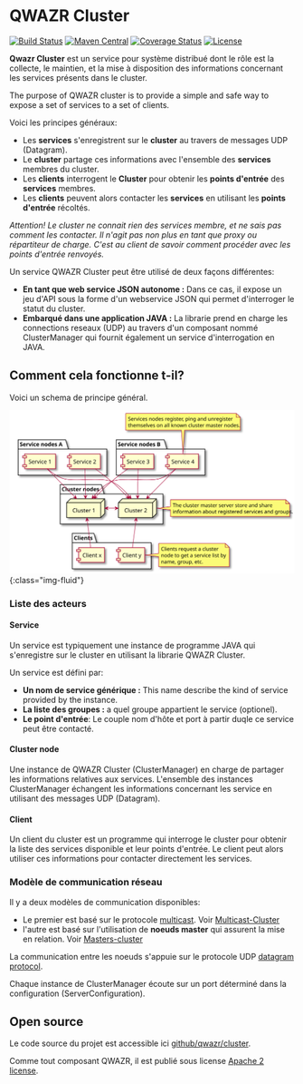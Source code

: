 QWAZR Cluster
=============

[![Build Status](https://travis-ci.org/qwazr/cluster.svg?branch=master)](https://travis-ci.org/qwazr/cluster)
[![Maven Central](https://maven-badges.herokuapp.com/maven-central/com.qwazr/qwazr-cluster/badge.svg)](https://maven-badges.herokuapp.com/maven-central/com.qwazr/qwazr-cluster)
[![Coverage Status](https://coveralls.io/repos/github/qwazr/cluster/badge.svg?branch=master)](https://coveralls.io/github/qwazr/cluster?branch=master)
[![License](https://img.shields.io/badge/license-Apache%202.0-blue.svg)](https://opensource.org/licenses/Apache-2.0)

**Qwazr Cluster** est un service pour système distribué dont le rôle est la collecte, le maintien, et la mise à
disposition des informations concernant les services présents dans le cluster.

The purpose of QWAZR cluster is to provide a simple and safe way to expose a set of services to a set of clients. 

Voici les principes généraux:
- Les **services** s'enregistrent sur le **cluster** au travers de messages UDP (Datagram).
- Le **cluster** partage ces informations avec l'ensemble des **services** membres du cluster.
- Les **clients** interrogent le **Cluster** pour obtenir les **points d'entrée** des **services** membres.
- Les **clients** peuvent alors contacter les **services** en utilisant les **points d'entrée** récoltés.

_Attention! Le cluster ne connait rien des services membre, et ne sais pas comment les contacter.
Il n'agit pas non plus en tant que proxy ou répartiteur de charge. C'est au client de savoir comment procéder avec
les points d'entrée renvoyés._

Un service QWAZR Cluster peut être utilisé de deux façons différentes:
- **En tant que web service JSON autonome :**
Dans ce cas, il expose un jeu d'API sous la forme d'un webservice JSON qui permet d'interroger le statut du cluster.
- **Embarqué dans une application JAVA :**
La librarie prend en charge les connections reseaux (UDP) au travers d'un composant nommé ClusterManager
qui fournit également un service d'interrogation en JAVA.

Comment cela fonctionne t-il?
-----------------------------

Voici un schema de principe général.

![Typical typology](../images/cluster-typology.svg){:class="img-fluid"}

### Liste des acteurs

#### Service
 
Un service est typiquement une instance de programme JAVA qui s'enregistre sur le cluster
en utilisant la librarie QWAZR Cluster.

Un service est défini par:
- **Un nom de service générique :** This name describe the kind of service provided by the instance.
- **La liste des groupes :**  a quel groupe appartient le service (optionel).
- **Le point d'entrée**: Le couple nom d'hôte et port à partir duqle ce service peut être contacté.

#### Cluster node

Une instance de QWAZR Cluster (ClusterManager) en charge de partager les informations relatives aux services.
L'ensemble des instances ClusterManager échangent les informations concernant les service en utilisant
des messages UDP (Datagram).

#### Client

Un client du cluster est un programme qui interroge le cluster pour obtenir la liste des services disponible
et leur points d'entrée.
Le client peut alors utiliser ces informations pour contacter directement les services.

### Modèle de communication réseau

Il y a deux modèles de communication disponibles:
 
- Le premier est basé sur le protocole [multicast](https://en.wikipedia.org/wiki/Multicast).
Voir [Multicast-Cluster](multicast-cluster)
- l'autre est basé sur l'utilisation de **noeuds master** qui assurent la mise en relation.
Voir [Masters-cluster](masters-cluster)

La communication entre les noeuds s'appuie sur le protocole UDP
[datagram protocol](https://en.wikipedia.org/wiki/User_Datagram_Protocol).

Chaque instance de ClusterManager écoute sur un port déterminé dans la configuration (ServerConfiguration).

Open source
-----------
Le code source du projet est accessible ici
[github/qwazr/cluster](https://github.com/qwazr/cluster).

Comme tout composant QWAZR, il est publié sous license
[Apache 2 license](https://www.apache.org/licenses/LICENSE-2.0).

